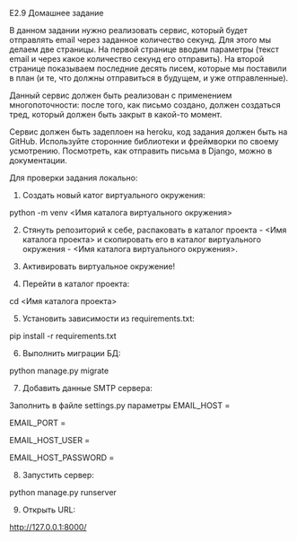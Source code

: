 E2.9 Домашнее задание

В данном задании нужно реализовать сервис, который будет отправлять email через заданное количество секунд. Для этого мы делаем две страницы. На первой странице вводим параметры (текст email и через какое количество секунд его отправить). На второй странице показываем последние десять писем, которые мы поставили в план (и те, что должны отправиться в будущем, и уже отправленные).

Данный сервис должен быть реализован с применением многопоточности: после того, как письмо создано, должен создаться тред, который должен быть закрыт в какой-то момент.

Сервис должен быть задеплоен на heroku, код задания должен быть на GitHub. Используйте сторонние библиотеки и фреймворки по своему усмотрению. Посмотреть, как отправить письма в Django, можно в документации.


Для проверки задания локально:

1. Создать новый катог виртуального окружения:

python -m venv <Имя каталога виртуального окружения>

2. Стянуть репозиторий к себе, распаковать в каталог проекта - <Имя каталога проекта> и скопировать его в каталог виртуального окружения - <Имя каталога виртуального окружения>.

3. Активировать виртуальное окружение!

4. Перейти в каталог проекта:

cd <Имя каталога проекта>

5. Установить зависимости из requirements.txt:

pip install -r requirements.txt

6. Выполнить миграции БД:

python manage.py migrate

7. Добавить данные SMTP сервера:

Заполнить в файле settings.py параметры
EMAIL_HOST =

EMAIL_PORT = 

EMAIL_HOST_USER = 

EMAIL_HOST_PASSWORD = 


8. Запустить сервер:

python manage.py runserver

9. Открыть URL:

http://127.0.0.1:8000/
